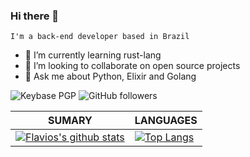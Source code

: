 ### Hi there 👋

`I'm a back-end developer based in Brazil`

- 🌱 I’m currently learning rust-lang
- 👯 I’m looking to collaborate on open source projects
- 💬 Ask me about Python, Elixir and Golang

![Keybase PGP](https://img.shields.io/keybase/pgp/flaviomilan) ![GitHub followers](https://img.shields.io/github/followers/flaviomilan?style=social)

| **SUMARY**                                                                                                                                              | **LANGUAGES**                                                                                                                                         |
| ------------------------------------------------------------------------------------------------------------------------------------------------------- | ----------------------------------------------------------------------------------------------------------------------------------------------------- |
| [![Flavios's github stats](https://github-readme-stats.vercel.app/api?username=flaviomilan&show_icons=true)](https://github.com/flaviomilan/github-readme-stats) | [![Top Langs](https://github-readme-stats.vercel.app/api/top-langs/?username=flaviomilan&layout=compact)](https://github.com/flaviomilan/github-readme-stats) |
